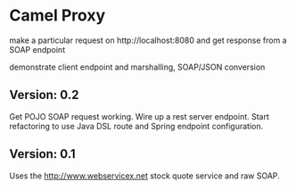 Camel Proxy
===========
make a particular request on http://localhost:8080 and
get response from a SOAP endpoint

demonstrate client endpoint and marshalling, SOAP/JSON conversion

Version: 0.2
------------
Get POJO SOAP request working. Wire up a rest server endpoint. Start
refactoring to use Java DSL route and Spring endpoint configuration.


Version: 0.1
------------
Uses the http://www.webservicex.net stock quote service and raw SOAP.

